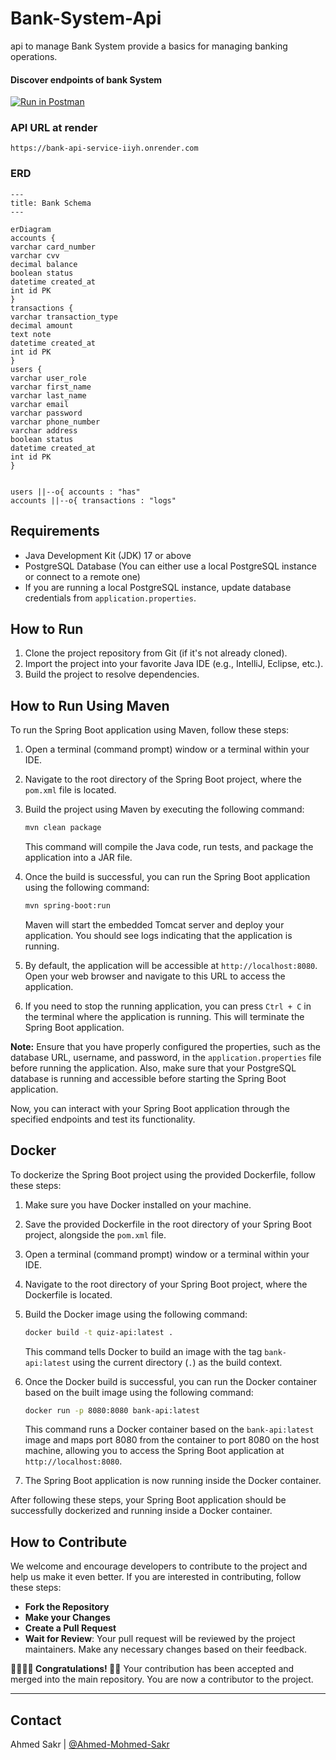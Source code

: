 # Bank-System-Api
api to manage Bank System provide a basics for managing banking operations.


#### Discover endpoints of bank System
[![Run in Postman](https://run.pstmn.io/button.svg)](https://www.postman.com/satellite-astronaut-99993862/workspace/public/collection/27464457-24459eb2-df4b-4880-ac52-381285783e37?action=share&creator=27464457)

### API URL at render
`https://bank-api-service-iiyh.onrender.com`

### ERD
```mermaid
---
title: Bank Schema
---

erDiagram
accounts {
varchar card_number
varchar cvv
decimal balance
boolean status
datetime created_at
int id PK
}
transactions {
varchar transaction_type
decimal amount
text note
datetime created_at
int id PK
}
users {
varchar user_role
varchar first_name
varchar last_name
varchar email
varchar password
varchar phone_number
varchar address
boolean status
datetime created_at
int id PK
}


users ||--o{ accounts : "has"
accounts ||--o{ transactions : "logs"
```



## Requirements
- Java Development Kit (JDK) 17 or above
- PostgreSQL Database (You can either use a local PostgreSQL instance or connect to a remote one)
- If you are running a local PostgreSQL instance, update database credentials from `application.properties`.

## How to Run
1. Clone the project repository from Git (if it's not already cloned).
2. Import the project into your favorite Java IDE (e.g., IntelliJ, Eclipse, etc.).
3. Build the project to resolve dependencies.


## How to Run Using Maven
To run the Spring Boot application using Maven, follow these steps:

1. Open a terminal (command prompt) window or a terminal within your IDE.

2. Navigate to the root directory of the Spring Boot project, where the `pom.xml` file is located.

3. Build the project using Maven by executing the following command:

   ```bash
   mvn clean package
   ```

   This command will compile the Java code, run tests, and package the application into a JAR file.

4. Once the build is successful, you can run the Spring Boot application using the following command:

   ```bash
   mvn spring-boot:run
   ```

   Maven will start the embedded Tomcat server and deploy your application. You should see logs indicating that the application is running.

5. By default, the application will be accessible at `http://localhost:8080`. Open your web browser and navigate to this URL to access the application.

6. If you need to stop the running application, you can press `Ctrl + C` in the terminal where the application is running. This will terminate the Spring Boot application.

**Note:** Ensure that you have properly configured the properties, such as the database URL, username, and password, in the `application.properties` file before running the application. Also, make sure that your PostgreSQL database is running and accessible before starting the Spring Boot application.

Now, you can interact with your Spring Boot application through the specified endpoints and test its functionality.

## Docker
To dockerize the Spring Boot project using the provided Dockerfile, follow these steps:

1. Make sure you have Docker installed on your machine.

2. Save the provided Dockerfile in the root directory of your Spring Boot project, alongside the `pom.xml` file.

3. Open a terminal (command prompt) window or a terminal within your IDE.

4. Navigate to the root directory of your Spring Boot project, where the Dockerfile is located.

5. Build the Docker image using the following command:

   ```bash
   docker build -t quiz-api:latest .
   ```

   This command tells Docker to build an image with the tag `bank-api:latest` using the current directory (`.`) as the build context.

6. Once the Docker build is successful, you can run the Docker container based on the built image using the following command:

   ```bash
   docker run -p 8080:8080 bank-api:latest
   ```

   This command runs a Docker container based on the `bank-api:latest` image and maps port 8080 from the container to port 8080 on the host machine, allowing you to access the Spring Boot application at `http://localhost:8080`.

7. The Spring Boot application is now running inside the Docker container.

After following these steps, your Spring Boot application should be successfully dockerized and running inside a Docker container.

## How to Contribute

We welcome and encourage developers to contribute to the project and help us make it even better. If you are interested in contributing, follow these steps:

- **Fork the Repository**
- **Make your Changes**
- **Create a Pull Request**
- **Wait for Review**: Your pull request will be reviewed by the project maintainers. Make any necessary changes based on their feedback.

**👏🏻👏🏻 Congratulations! 🎉🎊** Your contribution has been accepted and merged into the main repository. You are now a contributor to the project.

---


## Contact
Ahmed Sakr | [@Ahmed-Mohmed-Sakr](https://github.com/Ahmed-Mohmed-Sakr)